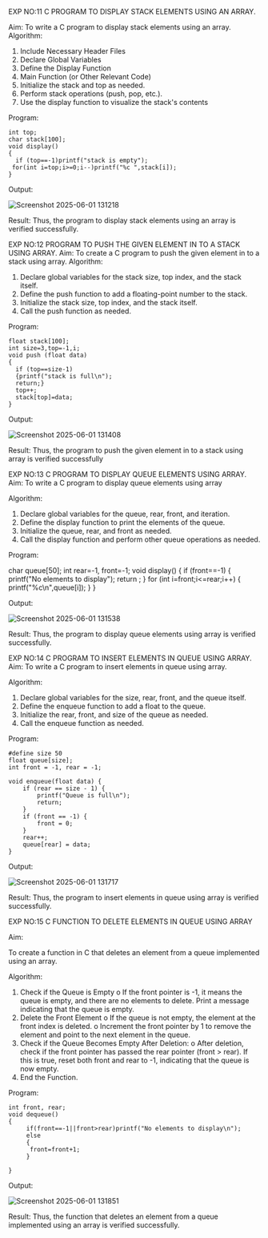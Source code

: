 EXP NO:11 C PROGRAM TO DISPLAY STACK ELEMENTS USING AN ARRAY.

Aim:
To write a C program to display stack elements using an array.
Algorithm:
1.	Include Necessary Header Files
2.	Declare Global Variables
3.	Define the Display Function
4.	Main Function (or Other Relevant Code)
5.	Initialize the stack and top as needed.
6.	Perform stack operations (push, pop, etc.).
7.	Use the display function to visualize the stack's contents
 
Program:
```
int top;
char stack[100];
void display()
{
  if (top==-1)printf("stack is empty");
 for(int i=top;i>=0;i--)printf("%c ",stack[i]);
}
```
Output:

![Screenshot 2025-06-01 131218](https://github.com/user-attachments/assets/d47e506b-7fd4-4e4b-b448-b0d7452c1c24)


Result:
Thus, the program to display stack elements using an array is verified successfully.
 

EXP NO:12  PROGRAM TO PUSH THE GIVEN ELEMENT IN TO A STACK USING ARRAY.
Aim:
To create a C program to push the given element in to a stack using array.
Algorithm:
1.	Declare global variables for the stack size, top index, and the stack itself.
2.	Define the push function to add a floating-point number to the stack.
3.	Initialize the stack size, top index, and the stack itself.
4.	Call the push function as needed.
 
Program:
```
float stack[100];
int size=3,top=-1,i;
void push (float data)
{
  if (top==size-1)
  {printf("stack is full\n"); 
  return;}
  top++;
  stack[top]=data; 
}
```
Output:

![Screenshot 2025-06-01 131408](https://github.com/user-attachments/assets/8b95ec66-f9a9-4b27-b33c-ee80e6b1c078)

Result:
Thus, the program to push the given element in to a stack using array is verified successfully


 
EXP NO:13 C PROGRAM TO DISPLAY QUEUE ELEMENTS USING ARRAY.
Aim:
To write a C program to display queue elements using array

Algorithm:
1.	Declare global variables for the queue, rear, front, and iteration.
2.	Define the display function to print the elements of the queue.
3.	Initialize the queue, rear, and front as needed.
4.	Call the display function and perform other queue operations as needed.
 
Program:

char queue[50];
int rear=-1, front=-1;
void display()
{
    if (front==-1)
    {
        printf("No elements to display");
        return ;
    }
    for (int i=front;i<=rear;i++)
    {
        printf("%c\n",queue[i]);
    }
}

Output:

![Screenshot 2025-06-01 131538](https://github.com/user-attachments/assets/73d39b55-239e-4ce8-b607-b89d7ba22569)

Result:
Thus, the program to display queue elements using array is verified successfully.


 
EXP NO:14 C PROGRAM TO INSERT ELEMENTS IN QUEUE USING ARRAY.
Aim:
To write a C program to insert elements in queue using array.

Algorithm:
1.	Declare global variables for the size, rear, front, and the queue itself.
2.	Define the enqueue function to add a float to the queue.
3.	Initialize the rear, front, and size of the queue as needed.
4.	Call the enqueue function as needed.

Program:
```
#define size 50
float queue[size];
int front = -1, rear = -1;

void enqueue(float data) {
    if (rear == size - 1) {
        printf("Queue is full\n");
        return;
    }
    if (front == -1) {
        front = 0;
    }
    rear++;
    queue[rear] = data;
}
```
Output:

![Screenshot 2025-06-01 131717](https://github.com/user-attachments/assets/e1c8dc48-8ba0-45e4-8cf9-9c1b08ee704a)


Result:
Thus, the program to insert elements in queue using array is verified successfully.



 
EXP NO:15 C FUNCTION TO DELETE ELEMENTS IN QUEUE USING ARRAY



Aim:

To create a function in C that deletes an element from a queue implemented using an array.

Algorithm:

1.	Check if the Queue is Empty
o	If the front pointer is -1, it means the queue is empty, and there are no elements to delete. Print a message indicating that the queue is empty.
2.	Delete the Front Element
o	If the queue is not empty, the element at the front index is deleted.
o	Increment the front pointer by 1 to remove the element and point to the next element in the queue.
3.	Check if the Queue Becomes Empty After Deletion:
o	After deletion, check if the front pointer has passed the rear pointer (front > rear). If this is true, reset both front and rear to -1, indicating that the queue is now empty.
4.	End the Function.



Program:
```
int front, rear;
void dequeue()
{
     if(front==-1||front>rear)printf("No elements to display\n"); 
     else 
     {
      front=front+1;
     }
    
}
```
Output:

![Screenshot 2025-06-01 131851](https://github.com/user-attachments/assets/eb674fd2-9a12-4e61-b287-5986e0e08965)



Result:
Thus, the function that deletes an element from a queue implemented using an array is verified successfully.

